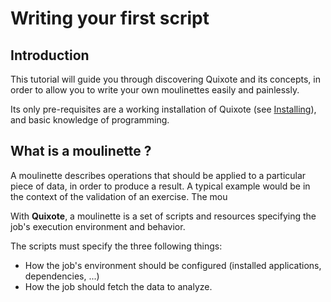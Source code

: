 Writing your first script
=========================

## Introduction

This tutorial will guide you through discovering Quixote and its concepts, in order to allow you to write your own moulinettes easily and painlessly.

Its only pre-requisites are a working installation of Quixote (see [Installing]()), and basic knowledge of programming.

## What is a moulinette ?

A moulinette describes operations that should be applied to a particular piece of data, in order to produce a result. A typical example would be in the context of the validation of an exercise. The mou



With **Quixote**, a moulinette is a set of scripts and resources specifying the job's execution environment and behavior.

The scripts must specify the three following things:

- How the job's environment should be configured (installed applications, dependencies, ...)
- How the job should fetch the data to analyze.